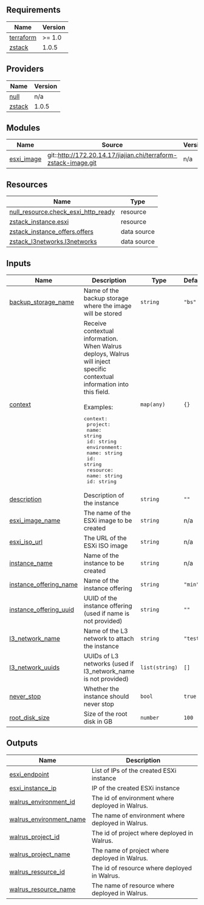<!-- BEGIN_TF_DOCS -->
## Requirements

| Name | Version |
|------|---------|
| <a name="requirement_terraform"></a> [terraform](#requirement\_terraform) | >= 1.0 |
| <a name="requirement_zstack"></a> [zstack](#requirement\_zstack) | 1.0.5 |

## Providers

| Name | Version |
|------|---------|
| <a name="provider_null"></a> [null](#provider\_null) | n/a |
| <a name="provider_zstack"></a> [zstack](#provider\_zstack) | 1.0.5 |

## Modules

| Name | Source | Version |
|------|--------|---------|
| <a name="module_esxi_image"></a> [esxi\_image](#module\_esxi\_image) | git::http://172.20.14.17/jiajian.chi/terraform-zstack-image.git | n/a |

## Resources

| Name | Type |
|------|------|
| [null_resource.check_esxi_http_ready](https://registry.terraform.io/providers/hashicorp/null/latest/docs/resources/resource) | resource |
| [zstack_instance.esxi](https://registry.terraform.io/providers/ZStack-Robot/zstack/1.0.5/docs/resources/instance) | resource |
| [zstack_instance_offers.offers](https://registry.terraform.io/providers/ZStack-Robot/zstack/1.0.5/docs/data-sources/instance_offers) | data source |
| [zstack_l3networks.l3networks](https://registry.terraform.io/providers/ZStack-Robot/zstack/1.0.5/docs/data-sources/l3networks) | data source |

## Inputs

| Name | Description | Type | Default | Required |
|------|-------------|------|---------|:--------:|
| <a name="input_backup_storage_name"></a> [backup\_storage\_name](#input\_backup\_storage\_name) | Name of the backup storage where the image will be stored | `string` | `"bs"` | no |
| <a name="input_context"></a> [context](#input\_context) | Receive contextual information. When Walrus deploys, Walrus will inject specific contextual information into this field.<br/><br/>Examples:<pre>context:<br/>  project:<br/>    name: string<br/>    id: string<br/>  environment:<br/>    name: string<br/>    id: string<br/>  resource:<br/>    name: string<br/>    id: string</pre> | `map(any)` | `{}` | no |
| <a name="input_description"></a> [description](#input\_description) | Description of the instance | `string` | `""` | no |
| <a name="input_esxi_image_name"></a> [esxi\_image\_name](#input\_esxi\_image\_name) | The name of the ESXi image to be created | `string` | n/a | yes |
| <a name="input_esxi_iso_url"></a> [esxi\_iso\_url](#input\_esxi\_iso\_url) | The URL of the ESXi ISO image | `string` | n/a | yes |
| <a name="input_instance_name"></a> [instance\_name](#input\_instance\_name) | Name of the instance to be created | `string` | n/a | yes |
| <a name="input_instance_offering_name"></a> [instance\_offering\_name](#input\_instance\_offering\_name) | Name of the instance offering | `string` | `"min"` | no |
| <a name="input_instance_offering_uuid"></a> [instance\_offering\_uuid](#input\_instance\_offering\_uuid) | UUID of the instance offering (used if name is not provided) | `string` | `""` | no |
| <a name="input_l3_network_name"></a> [l3\_network\_name](#input\_l3\_network\_name) | Name of the L3 network to attach the instance | `string` | `"test"` | no |
| <a name="input_l3_network_uuids"></a> [l3\_network\_uuids](#input\_l3\_network\_uuids) | UUIDs of L3 networks (used if l3\_network\_name is not provided) | `list(string)` | `[]` | no |
| <a name="input_never_stop"></a> [never\_stop](#input\_never\_stop) | Whether the instance should never stop | `bool` | `true` | no |
| <a name="input_root_disk_size"></a> [root\_disk\_size](#input\_root\_disk\_size) | Size of the root disk in GB | `number` | `100` | no |

## Outputs

| Name | Description |
|------|-------------|
| <a name="output_esxi_endpoint"></a> [esxi\_endpoint](#output\_esxi\_endpoint) | List of IPs of the created ESXi instance |
| <a name="output_esxi_instance_ip"></a> [esxi\_instance\_ip](#output\_esxi\_instance\_ip) | IP of the created ESXi instance |
| <a name="output_walrus_environment_id"></a> [walrus\_environment\_id](#output\_walrus\_environment\_id) | The id of environment where deployed in Walrus. |
| <a name="output_walrus_environment_name"></a> [walrus\_environment\_name](#output\_walrus\_environment\_name) | The name of environment where deployed in Walrus. |
| <a name="output_walrus_project_id"></a> [walrus\_project\_id](#output\_walrus\_project\_id) | The id of project where deployed in Walrus. |
| <a name="output_walrus_project_name"></a> [walrus\_project\_name](#output\_walrus\_project\_name) | The name of project where deployed in Walrus. |
| <a name="output_walrus_resource_id"></a> [walrus\_resource\_id](#output\_walrus\_resource\_id) | The id of resource where deployed in Walrus. |
| <a name="output_walrus_resource_name"></a> [walrus\_resource\_name](#output\_walrus\_resource\_name) | The name of resource where deployed in Walrus. |
<!-- END_TF_DOCS -->